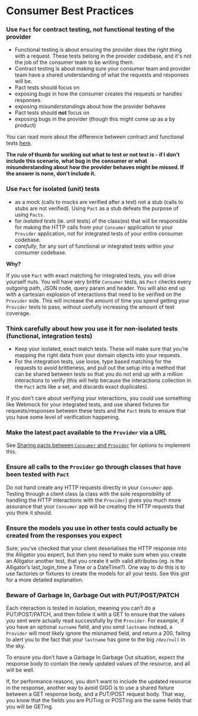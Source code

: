 # Consumer Best Practices

### Use `Pact` for contract testing, not functional testing of the provider
* Functional testing is about ensuring the provider does the right thing with a request. These tests belong in the provider codebase, and it's not the job of the consumer team to be writing them. 
* Contract testing is about making sure your consumer team and provider team have a shared understanding of what the requests and responses will be.
* Pact tests should focus on 
 * exposing _bugs_ in how the consumer creates the requests or handles responses
 * exposing _misunderstandings_ about how the provider behaves
* Pact tests should **not** focus on
 * exposing bugs in the provider (though this might come up as a by product)

You can read more about the difference between contract and functional tests [here](/best_practices/contract_tests_not_functional_tests.md).

**The rule of thumb for working out what to test or not test is - if I don't include this scenario, what bug in the consumer or what misunderstanding about how the provider behaves might be missed. If the answer is none, don't include it.**

### Use `Pact` for isolated (unit) tests

* as a mock (calls to mocks are verified after a test) not a stub (calls to stubs are not verified). Using `Pact` as a stub defeats the purpose of using `Pacts`.
* for *isolated tests* (ie. unit tests) of the class(es) that will be responsible for making the HTTP calls from your `Consumer` application to your `Provider` application, not for integrated tests of your entire consumer codebase.
* *carefully*, for any sort of functional or integrated tests within your consumer codebase.

**Why?**

If you use `Pact` with exact matching for integrated tests, you will drive yourself nuts. You will have very brittle `Consumer` tests, as `Pact` checks every outgoing path, JSON node, query param and header. You will also end up with a cartesian explosion of interactions that need to be verified on the `Provider` side. This will increase the amount of time you spend getting your `Provider` tests to pass, without usefully increasing the amount of test coverage.

### Think carefully about how you use it for non-isolated tests (functional, integration tests)

* Keep your isolated, exact match tests. These will make sure that you’re mapping the right data from your domain objects into your requests.
* For the integration tests, use loose, type based matching for the requests to avoid brittleness, and pull out the setup into a method that can be shared between tests so that you do not end up with a million interactions to verify (this will help because the interactions collection in the `Pact` acts like a set, and discards exact duplicates).

If you don’t care about verifying your interactions, you could use something like Webmock for your integrated tests, and use shared fixtures for requests/responses between these tests and the `Pact` tests to ensure that you have some level of verification happening.

### Make the latest pact available to the `Provider` via a URL

See [Sharing pacts between `Consumer` and `Provider`](https://github.com/pact-foundation/pact-ruby/wiki/Sharing-pacts-between-consumer-and-provider) for options to implement this.

### Ensure all calls to the `Provider` go through classes that have been tested with `Pact`

Do not hand create any HTTP requests directly in your `Consumer` app. Testing through a client class (a class with the sole responsibility of handling the HTTP interactions with the `Provider`) gives you much more assurance that your `Consumer` app will be creating the HTTP requests that you think it should.

### Ensure the models you use in other tests could actually be created from the responses you expect

Sure, you’ve checked that your client deserialises the HTTP response into the Alligator you expect, but then you need to make sure when you create an Alligator another test, that you create it with valid attributes (eg. is the Alligator’s last_login_time a Time or a DateTime?). One way to do this is to use factories or fixtures to create the models for all your tests. See this gist for a more detailed explanation.

### Beware of Garbage In, Garbage Out with PUT/POST/PATCH

Each interaction is tested in isolation, meaning you can’t do a PUT/POST/PATCH, and then follow it with a GET to ensure that the values you sent were actually read successfully by the `Provider`. For example, if you have an optional `surname` field, and you send `lastname` instead, a `Provider` will most likely ignore the misnamed field, and return a 200, failing to alert you to the fact that your `lastname` has gone to the big `/dev/null` in the sky.

To ensure you don’t have a Garbage In Garbage Out situation, expect the response body to contain the newly updated values of the resource, and all will be well.

If, for performance reasons, you don’t want to include the updated resource in the response, another way to avoid GIGO is to use a shared fixture between a GET response body, and a PUT/POST request body. That way, you know that the fields you are PUTing or POSTing are the same fields that you will be GETing.
